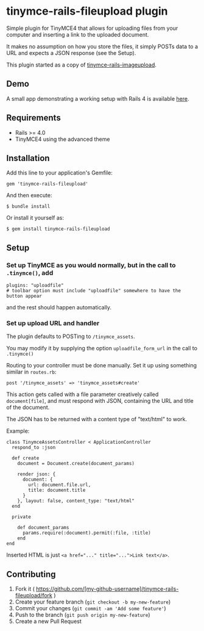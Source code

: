 # tinymce-rails-fileupload plugin

Simple plugin for TinyMCE4 that allows for uploading files from your computer and inserting a link to the uploaded document.

It makes no assumption on how you store the files, it simply POSTs data to a URL and expects a JSON response (see the Setup).

This plugin started as a copy of [tinymce-rails-imageupload](https://github.com/PerfectlyNormal/tinymce-rails-imageupload). 

## Demo

A small app demonstrating a working setup with Rails 4 is available [here](https://github.com/dreyercalitz/tinymce-rails-fileupload-demo).

## Requirements

* Rails >= 4.0
* TinyMCE4 using the advanced theme

## Installation

Add this line to your application's Gemfile:

    gem 'tinymce-rails-fileupload'

And then execute:

    $ bundle install

Or install it yourself as:

    $ gem install tinymce-rails-fileupload

## Setup

### Set up TinyMCE as you would normally, but in the call to `.tinymce()`, add

    plugins: "uploadfile"
    # toolbar option must include "uploadfile" somewhere to have the button appear

and the rest should happen automatically.

### Set up upload URL and handler

The plugin defaults to POSTing to `/tinymce_assets`.

You may modify it by supplying the option `uploadfile_form_url` in the call to `.tinymce()`

Routing to your controller must be done manually.
Set it up using something similar in `routes.rb`:

    post '/tinymce_assets' => 'tinymce_assets#create'

This action gets called with a file parameter creatively called `document[file]`,
and must respond with JSON, containing the URL and title of the document.

The JSON has to be returned with a content type of "text/html" to work.

Example:

    class TinymceAssetsController < ApplicationController
      respond_to :json

      def create
        document = Document.create(document_params)

        render json: {
          document: {
            url: document.file.url,
            title: document.title
          }
        }, layout: false, content_type: "text/html"
      end
      
      private
      
        def document_params
          params.require(:document).permit(:file, :title)
        end
    end


Inserted HTML is just `<a href="..." title="...">Link text</a>`.

## Contributing

1. Fork it ( https://github.com/[my-github-username]/tinymce-rails-fileupload/fork )
2. Create your feature branch (`git checkout -b my-new-feature`)
3. Commit your changes (`git commit -am 'Add some feature'`)
4. Push to the branch (`git push origin my-new-feature`)
5. Create a new Pull Request
